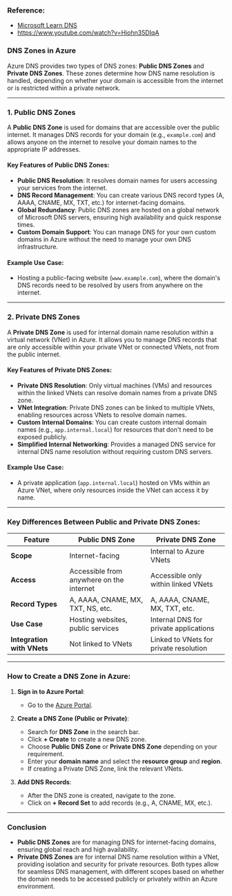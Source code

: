 ### Reference:
- [Microsoft Learn DNS](https://learn.microsoft.com/en-us/azure/dns/)
- https://www.youtube.com/watch?v=Hiohn35DIqA


### **DNS Zones in Azure**

Azure DNS provides two types of DNS zones: **Public DNS Zones** and **Private DNS Zones**. These zones determine how DNS name resolution is handled, depending on whether your domain is accessible from the internet or is restricted within a private network.

---

### **1. Public DNS Zones**

A **Public DNS Zone** is used for domains that are accessible over the public internet. It manages DNS records for your domain (e.g., `example.com`) and allows anyone on the internet to resolve your domain names to the appropriate IP addresses.

#### **Key Features of Public DNS Zones:**
- **Public DNS Resolution**: It resolves domain names for users accessing your services from the internet.
- **DNS Record Management**: You can create various DNS record types (A, AAAA, CNAME, MX, TXT, etc.) for internet-facing domains.
- **Global Redundancy**: Public DNS zones are hosted on a global network of Microsoft DNS servers, ensuring high availability and quick response times.
- **Custom Domain Support**: You can manage DNS for your own custom domains in Azure without the need to manage your own DNS infrastructure.

#### **Example Use Case:**
- Hosting a public-facing website (`www.example.com`), where the domain's DNS records need to be resolved by users from anywhere on the internet.

---

### **2. Private DNS Zones**

A **Private DNS Zone** is used for internal domain name resolution within a virtual network (VNet) in Azure. It allows you to manage DNS records that are only accessible within your private VNet or connected VNets, not from the public internet.

#### **Key Features of Private DNS Zones:**
- **Private DNS Resolution**: Only virtual machines (VMs) and resources within the linked VNets can resolve domain names from a private DNS zone.
- **VNet Integration**: Private DNS zones can be linked to multiple VNets, enabling resources across VNets to resolve domain names.
- **Custom Internal Domains**: You can create custom internal domain names (e.g., `app.internal.local`) for resources that don't need to be exposed publicly.
- **Simplified Internal Networking**: Provides a managed DNS service for internal DNS name resolution without requiring custom DNS servers.

#### **Example Use Case:**
- A private application (`app.internal.local`) hosted on VMs within an Azure VNet, where only resources inside the VNet can access it by name.

---

### **Key Differences Between Public and Private DNS Zones:**

| Feature                        | Public DNS Zone                        | Private DNS Zone                         |
| ------------------------------ | -------------------------------------- | --------------------------------------- |
| **Scope**                      | Internet-facing                        | Internal to Azure VNets                 |
| **Access**                     | Accessible from anywhere on the internet | Accessible only within linked VNets      |
| **Record Types**               | A, AAAA, CNAME, MX, TXT, NS, etc.      | A, AAAA, CNAME, MX, TXT, etc.           |
| **Use Case**                   | Hosting websites, public services      | Internal DNS for private applications   |
| **Integration with VNets**     | Not linked to VNets                    | Linked to VNets for private resolution  |

---

### **How to Create a DNS Zone in Azure:**

1. **Sign in to Azure Portal**:  
   - Go to the [Azure Portal](https://portal.azure.com).

2. **Create a DNS Zone (Public or Private)**:  
   - Search for **DNS Zone** in the search bar.
   - Click **+ Create** to create a new DNS zone.
   - Choose **Public DNS Zone** or **Private DNS Zone** depending on your requirement.
   - Enter your **domain name** and select the **resource group** and **region**.
   - If creating a Private DNS Zone, link the relevant VNets.

3. **Add DNS Records**:  
   - After the DNS zone is created, navigate to the zone.
   - Click on **+ Record Set** to add records (e.g., A, CNAME, MX, etc.).

---

### **Conclusion**

- **Public DNS Zones** are for managing DNS for internet-facing domains, ensuring global reach and high availability.
- **Private DNS Zones** are for internal DNS name resolution within a VNet, providing isolation and security for private resources.
Both types allow for seamless DNS management, with different scopes based on whether the domain needs to be accessed publicly or privately within an Azure environment.
